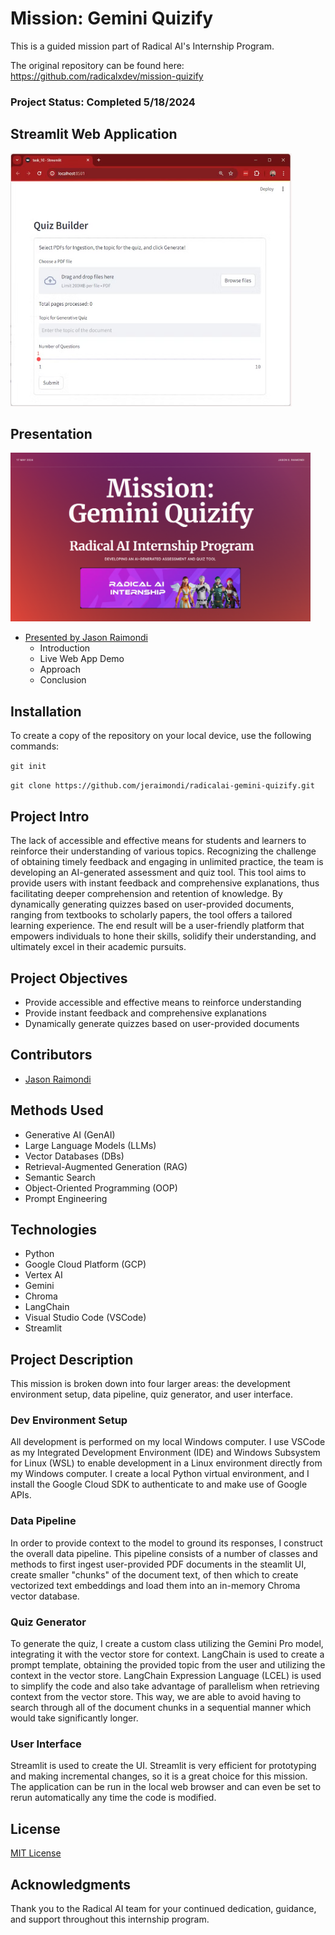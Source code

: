 # Mission: Gemini Quizify

This is a guided mission part of Radical AI's Internship Program.

The original repository can be found here:
https://github.com/radicalxdev/mission-quizify

### <b>Project Status: Completed 5/18/2024</b>

## Streamlit Web Application

<p align='left'>
<a href='https://ai-content-detector.azurewebsites.net'><img src='screenshots/streamlit_app_screenshot.png' alt='Streamlit app screenshot.' style='width:450px; height:405px;' /></a>
</p>

## Presentation

<p align='left'>
<a href='https://youtu.be/RxMbnFRdpx0'><img src='screenshots/presentation_title_slide.png' alt='Presentation title slide.' style='width:480px; height:270px;' /></a>
</p>

* [Presented by Jason Raimondi](https://youtu.be/7oCtnlkGJmo?t=00m00s)
  * Introduction
  * Live Web App Demo
  * Approach
  * Conclusion

## Installation

To create a copy of the repository on your local device, use the following commands:

`git init`

`git clone https://github.com/jeraimondi/radicalai-gemini-quizify.git`

## Project Intro

The lack of accessible and effective means for students and learners to reinforce their understanding of various topics. 
Recognizing the challenge of obtaining timely feedback and engaging in unlimited practice, the team is developing an 
AI-generated assessment and quiz tool. This tool aims to provide users with instant feedback and comprehensive explanations, 
thus facilitating deeper comprehension and retention of knowledge. By dynamically generating quizzes based on user-provided 
documents, ranging from textbooks to scholarly papers, the tool offers a tailored learning experience. The end result will 
be a user-friendly platform that empowers individuals to hone their skills, solidify their understanding, and ultimately 
excel in their academic pursuits.

## Project Objectives

* Provide accessible and effective means to reinforce understanding
* Provide instant feedback and comprehensive explanations
* Dynamically generate quizzes based on user-provided documents

## Contributors

* [Jason Raimondi](https://github.com/jeraimondi)

## Methods Used

* Generative AI (GenAI)
* Large Language Models (LLMs)
* Vector Databases (DBs)
* Retrieval-Augmented Generation (RAG)
* Semantic Search
* Object-Oriented Programming (OOP)
* Prompt Engineering

## Technologies

* Python
* Google Cloud Platform (GCP)
* Vertex AI
* Gemini
* Chroma
* LangChain
* Visual Studio Code (VSCode)
* Streamlit

## Project Description

This mission is broken down into four larger areas: the development environment setup, data pipeline, quiz generator, 
and user interface.

### Dev Environment Setup
All development is performed on my local Windows computer. I use VSCode as my Integrated Development Environment (IDE)
and Windows Subsystem for Linux (WSL) to enable development in a Linux environment directly from my Windows computer.
I create a local Python virtual environment, and I install the Google Cloud SDK to authenticate to and make use of
Google APIs.

### Data Pipeline
In order to provide context to the model to ground its responses, I construct the overall data pipeline. This pipeline 
consists of a number of classes and methods to first ingest user-provided PDF documents in the steamlit UI, create 
smaller "chunks" of the document text, of then which to create vectorized text embeddings and load them into an in-memory 
Chroma vector database.

### Quiz Generator
To generate the quiz, I create a custom class utilizing the Gemini Pro model, integrating it with the vector store for 
context. LangChain is used to create a prompt template, obtaining the provided topic from the user and utilizing the 
context in the vector store. LangChain Expression Language (LCEL) is used to simplify the code and also take advantage 
of parallelism when retrieving context from the vector store. This way, we are able to avoid having to search through 
all of the document chunks in a sequential manner which would take significantly longer.

### User Interface
Streamlit is used to create the UI. Streamlit is very efficient for prototyping and making incremental changes, so it is 
a great choice for this mission. The application can be run in the local web browser and can even be set to rerun 
automatically any time the code is modified.

## License

[MIT License](LICENSE)

## Acknowledgments
Thank you to the Radical AI team for your continued dedication, guidance, and 
support throughout this internship program.
